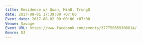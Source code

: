 ```yaml
---
title: Residence w/ Quan, Min8, TrungD
date: 2017-08-01 17:39:00 +07:00
Event date: 2017-08-02 00:00:00 +07:00
Venue: Savage
Event URL: https://www.facebook.com/events/377750359306814/
Genre: DJ
---
```


